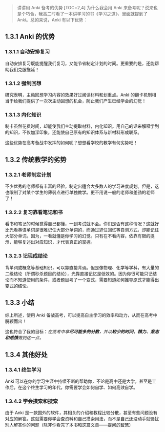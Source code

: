 
> 讲讲用 Anki 备考的优势
[TOC=2,4]
为什么我会用 Anki 来备考呢？说来也是个巧合，我高二时看了一本讲学习的书《学习之道》，里面就提到了 Anki。总的来说，Anki 有以下优势：

## 1.3.1 Anki 的优势

### 1.3.1.1 自动安排复习

自动安排复习既能提醒我们复习，又能节省制定计划的时间。更重要的是，还能帮助我们克服拖延！

### 1.3.1.2 强制回想

研究表明，主动回想学习内容的效果好过阅读材料和划重点。Anki 的翻卡机制相当于给我们提供了一次次主动回想的机会，防止我们产生已经学会的幻觉！

### 1.3.1.3 内化知识

制卡虽然花费时间，却能使我们主动提取材料，内化知识。用自己的话来解释学到的知识，不仅加深印象，还能使自己原有的知识体系与新材料形成联系。

这些优势在高考备战中发挥的如何呢？想想看学校的教学有何劣势吧！

## 1.3.2 传统教学的劣势

### 1.3.2.1 老师制定计划

不少优秀的老师都有丰富的经验，制定出适合大多数人的学习进度规划。但是，这也限制了对某个学生的薄弱点进行单独教学。更不用说一般的老师和差劲的老师了！

### 1.3.2.2 复习靠看笔记和书

看书和笔记的时候觉得自己都懂，一到考试就不会。你们是否有这种情况？这就好比光看英语单词是很难记住大部分单词的，而通过遮住回忆等自测方式，却能记住大部分单词。因为，一看就懂是你学习的幻觉。只有在不看内容，依靠有限的提示，能够复述出对应知识，才代表真正的掌握。

### 1.3.2.3 记现成结论

背单词或概念等基础知识，可以靠直接背诵。但是像物理、化学等学科，有大量的二级结论（所谓秒杀题目的结论），光靠直接记忆是低效的。因为你很可能只记结论而不知道使用的条件，或者题目考了一个变式，需要知道如何推导原式才能得出变式的结论。

## 1.3.3 小结

综上所述，使用 Anki 备战高考，可以提高自主学习的效率和动力，从而在高考中脱颖而出！

这也符合了我的目标：*在高考中拿**尽可能多的分数**，并以**较少的时间、精力、意志和感情**做到这一点。*

## 1.3.4 其他好处

### 1.3.4.1 终生学习

Anki 可以在你的学习生涯中持续不断的帮助你，不论是高中还是大学，甚至是工作后。在这个终生学习的年代，你需要学会如何自学、如何高效自学。

### 1.3.4.2 学会摸索和搜索

由于 Anki 是一款国外的软件，其相关的介绍和教程比较分散，甚至有些问题没有对应的解答。这就需要你学会查资料和自己摸索用法，而不是自己还没动手就骚扰别人解答你的问题（除非你看完了本书和这篇文章——[提问的智慧](https://github.com/tvvocold/How-To-Ask-Questions-The-Smart-Way)）



